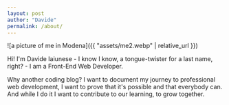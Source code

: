 ```yaml
---
layout: post
author: "Davide"
permalink: /about/
---
```


![a picture of me in Modena]({{ "assets/me2.webp" | relative_url }})

Hi! I'm Davide Iaiunese - I know I know, a tongue-twister for a last name, right? - I am a Front-End Web Developer. 

Why another coding blog? I want to document my journey to professional web development, I want to prove that it's possible and that everybody can. And while I do it I want to contribute to our learning, to grow together.

